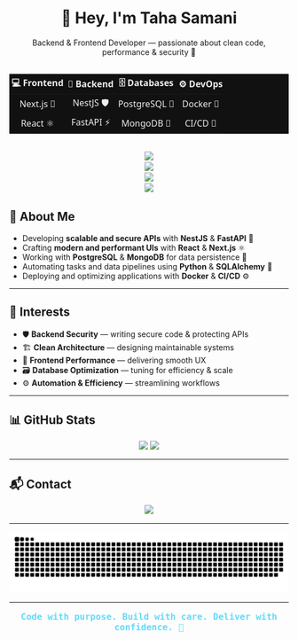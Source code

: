<div align="center">
  <h1>
    👋 Hey, I'm Taha Samani
  </h1>
  <p>Backend & Frontend Developer — passionate about clean code, performance & security 🔐</p>
</div>

<br/>

<table align="center" style="margin:auto; border-collapse: collapse; font-family: 'Segoe UI', Tahoma, Geneva, Verdana, sans-serif; font-size:16px; color:#eee; background:#111;">
  <thead>
    <tr style="">
      <th style="padding:4px;">💻 Frontend</th>
      <th style="padding:4px;">🚀 Backend</th>
      <th style="padding:4px;">🗄️ Databases</th>
      <th style="padding:4px;">⚙️ DevOps</th>
    </tr>
  </thead>
  <tbody>
    <tr style="text-align:center;">
      <td style="padding:4px;">Next.js 🚀</td>
      <td style="padding:4px;">NestJS 🛡️</td>
      <td style="padding:4px;">PostgreSQL 🐘</td>
      <td style="padding:4px;">Docker 🐳</td>
    </tr>
    <tr style="text-align:center;">
      <td style="padding:4px;">React ⚛️</td>
      <td style="padding:4px;">FastAPI ⚡</td>
      <td style="padding:4px;">MongoDB 🍃</td>
      <td style="padding:4px;">CI/CD 🔄</td>
    </tr>
  </tbody>
</table>

<br/>

<p align="center" style="margin-top: 15px;">
  <img src="https://skillicons.dev/icons?i=ts,js,react,nextjs,py" />
  <br/>
  <img src="https://skillicons.dev/icons?i=postgres,mongo,nestjs,fastapi" />
  <br/>
  <img src="https://skillicons.dev/icons?i=git,docker" />
  <br/>
  <img src="https://skillicons.dev/icons?i=linux" />
  
</p>

## 🚀 About Me

- Developing **scalable and secure APIs** with **NestJS** & **FastAPI** 🔐  
- Crafting **modern and performant UIs** with **React** & **Next.js** ⚛️  
- Working with **PostgreSQL** & **MongoDB** for data persistence 📂  
- Automating tasks and data pipelines using **Python** & **SQLAlchemy** 🐍  
- Deploying and optimizing applications with **Docker** & **CI/CD** ⚙️  

---

## 🎯 Interests

- 🛡️ **Backend Security** — writing secure code & protecting APIs  
- 🏗️ **Clean Architecture** — designing maintainable systems  
- 🧩 **Frontend Performance** — delivering smooth UX  
- 🗃️ **Database Optimization** — tuning for efficiency & scale  
- ⚙️ **Automation & Efficiency** — streamlining workflows  

---

## 📊 GitHub Stats

<p align="center">
  <img src="https://github-readme-stats.vercel.app/api?username=taha-samani&show_icons=true&theme=dark" />
  <img src="https://github-readme-streak-stats.herokuapp.com?user=taha-samani&theme=dark" />
</p>

---

## 📬 Contact
<p align="center">
  <a href="mailto:tahasamaniss@gmail.com">
    <img src="https://img.shields.io/badge/Email-D14836?style=for-the-badge&logo=gmail&logoColor=white" />
  </a>
</p>

---

<p align="center">
  <img src="https://github.com/Platane/snk/raw/output/github-contribution-grid-snake-dark.svg" alt="GitHub contribution snake animation" />
</p>

---

<p align="center" style="color:#61dafb; font-family: 'Fira Code', monospace; font-size: 16px;">
  <strong>Code with purpose. Build with care. Deliver with confidence. 🚀</strong>
</p>
